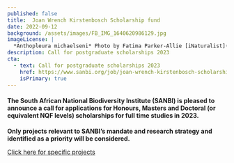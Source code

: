 ```yaml
---
published: false
title:  Joan Wrench Kirstenbosch Scholarship fund
date: 2022-09-12
background: /assets/images/FB_IMG_1640620986129.jpg
imageLicense: |
  *Anthopleura michaelseni* Photo by Fatima Parker-Allie [iNaturalist](https://www.inaturalist.org/observations/20856021) (CC BY-NC)
description: Call for postgraduate scholarships 2023
cta:
  - text: Call for postgraduate scholarships 2023
    href: https://www.sanbi.org/job/joan-wrench-kirstenbosch-scholarship-fund-4/
    isPrimary: true
---
```



#### The South African National Biodiversity Institute (SANBI) is pleased to announce a call for applications for Honours, Masters and Doctoral (or equivalent NQF levels) scholarships for full time studies in 2023.

**Only projects relevant to SANBI’s mandate and research strategy and identified as a priority will be considered.**

[Click here for specific projects](https://www.sanbi.org/wp-content/uploads/2022/09/Joan-Wrench-Kirstenbosch-Scholarship-Fund-studentship-projects-final-2022.pdf)

